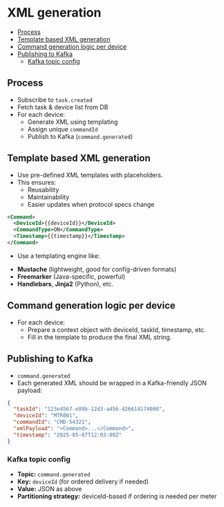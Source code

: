 # XML generation
- [Process](#process)
- [Template based XML generation](#template-based-xml-generation)
- [Command generation logic per device](#command-generation-logic-per-device)
- [Publishing to Kafka](#publishing-to-kafka)
  - [Kafka topic config](#kafka-topic-config)
## Process
- Subscribe to `task.created`
- Fetch task & device list from DB
- For each device:
  - Generate XML using templating
  - Assign unique `commandId`
  - Publish to Kafka (`command.generated`)

## Template based XML generation
- Use pre-defined XML templates with placeholders.
- This ensures:
  - Reusability
  - Maintainability
  - Easier updates when protocol specs change

```xml
<Command>
  <DeviceId>{{deviceId}}</DeviceId>
  <CommandType>ON</CommandType>
  <Timestamp>{{timestamp}}</Timestamp>
</Command>
```

- Use a templating engine like:
* **Mustache** (lightweight, good for config-driven formats)
* **Freemarker** (Java-specific, powerful)
* **Handlebars**, **Jinja2** (Python), etc.

## Command generation logic per device
- For each device:
  - Prepare a context object with deviceId, taskId, timestamp, etc.
  - Fill in the template to produce the final XML string.

## Publishing to Kafka
- `command.generated`
- Each generated XML should be wrapped in a Kafka-friendly JSON payload:
```json
{
  "taskId": "123e4567-e89b-12d3-a456-426614174000",
  "deviceId": "MTR001",
  "commandId": "CMD-54321",
  "xmlPayload": "<Command>...</Command>",
  "timestamp": "2025-05-07T12:03:00Z"
}
```

### Kafka topic config
- **Topic:** `command.generated`
- **Key:** `deviceId` (for ordered delivery if needed)
- **Value:** JSON as above
- **Partitioning strategy:** deviceId-based if ordering is needed per meter

